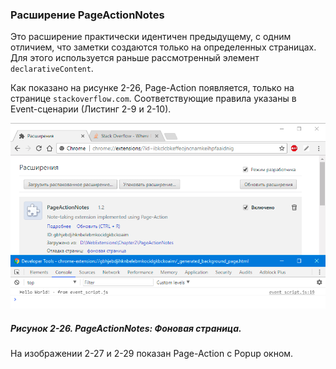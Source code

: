 ### Расширение PageActionNotes

Это расширение практически идентичен предыдущему, с одним отличием, что заметки создаются только на определенных страницах. Для этого используется раньше рассмотренный элемент `declarativeContent`.

Как показано на рисунке 2-26, Page-Action появляется, только на странице `stackoverflow.com`. Соответствующие правила указаны в Event-сценарии \(Листинг 2-9 и 2-10\).

![Рисунок 2-26. PageActionNotes: Фоновая страница](/assets/figure-2-26.png)

##### Рисунок 2-26. _PageActionNotes: Фоновая страница._

На изображении 2-27 и 2-29 показан Page-Action с Popup окном.



